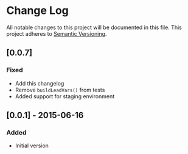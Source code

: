 # Change Log
All notable changes to this project will be documented in this file.
This project adheres to [Semantic Versioning](http://semver.org/).

## [0.0.7]
### Fixed
- Add this changelog
- Remove `buildLeadVars()` from tests
- Added support for staging environment

## [0.0.1] - 2015-06-16
### Added
- Initial version
